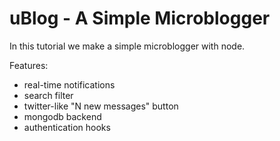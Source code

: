 uBlog - A Simple Microblogger
=============================

In this tutorial we make a simple microblogger with node.

Features:
- real-time notifications
- search filter
- twitter-like "N new messages" button
- mongodb backend
- authentication hooks

